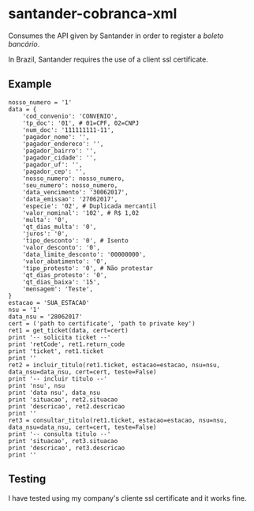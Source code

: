# santander-cobranca-xml

Consumes the API given by Santander in order to register a *boleto bancário*.

In Brazil, Santander requires the use of a client ssl certificate.

## Example

```
nosso_numero = '1'
data = {
	'cod_convenio': 'CONVENIO',
	'tp_doc': '01', # 01=CPF, 02=CNPJ
	'num_doc': '111111111-11',
	'pagador_nome': '',
	'pagador_endereco': '',
	'pagador_bairro': '',
	'pagador_cidade': '',
	'pagador_uf': '',
	'pagador_cep': '',
	'nosso_numero': nosso_numero,
	'seu_numero': nosso_numero,
	'data_vencimento': '30062017',
	'data_emissao': '27062017',
	'especie': '02', # Duplicada mercantil
	'valor_nominal': '102', # R$ 1,02
	'multa': '0',
	'qt_dias_multa': '0',
	'juros': '0',
	'tipo_desconto': '0', # Isento
	'valor_desconto': '0',
	'data_limite_desconto': '00000000',
	'valor_abatimento': '0',
	'tipo_protesto': '0', # Não protestar
	'qt_dias_protesto': '0',
	'qt_dias_baixa': '15',
	'mensagem': 'Teste',
}
estacao = 'SUA_ESTACAO'
nsu = '1'
data_nsu = '28062017'
cert = ('path to certificate', 'path to private key')
ret1 = get_ticket(data, cert=cert)
print '-- solicita ticket --'
print 'retCode', ret1.return_code
print 'ticket', ret1.ticket
print ''
ret2 = incluir_titulo(ret1.ticket, estacao=estacao, nsu=nsu, data_nsu=data_nsu, cert=cert, teste=False)
print '-- incluir titulo --'
print 'nsu', nsu
print 'data nsu', data_nsu
print 'situacao', ret2.situacao
print 'descricao', ret2.descricao
print ''
ret3 = consultar_titulo(ret1.ticket, estacao=estacao, nsu=nsu, data_nsu=data_nsu, cert=cert, teste=False)
print '-- consulta titulo --'
print 'situacao', ret3.situacao
print 'descricao', ret3.descricao
print ''
```

## Testing

I have tested using my company's cliente ssl certificate and it works fine.
